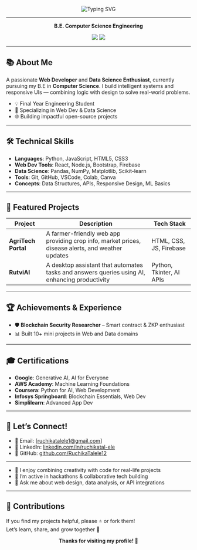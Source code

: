 <p align="center">
  <img src="https://readme-typing-svg.demolab.com?font=Fira+Code&pause=1200&color=2e72d6&center=true&vCenter=true&width=435&lines=Hi%2C+I'm+Ruchika+Talele!;Web+Developer+%7C+Data+Science+Enthusiast;Open+to+Collaboration+%F0%9F%94%A5" alt="Typing SVG">
</p>

---

<p align="center">
  <b>B.E. Computer Science Engineering</b><br>
</p>

<p align="center">
  <a href="https://www.linkedin.com/in/ruchika-talele12"><img src="https://img.shields.io/badge/LinkedIn-Ruchika--Talele-blue?logo=linkedin"></a>
  <a href="mailto:ruchikatalele1@gmail.com"><img src="https://img.shields.io/badge/Email-ruchikatalele1@gmail.com-red?logo=gmail"></a>
</p>

---

## 📚 About Me

A passionate **Web Developer** and **Data Science Enthusiast**, currently pursuing my B.E in **Computer Science**. I build intelligent systems and responsive UIs — combining logic with design to solve real-world problems.

- 💡 Final Year Engineering Student  
- 🧠 Specializing in Web Dev & Data Science  
- 🌐 Building impactful open-source projects

---

## 🛠️ Technical Skills

- **Languages**: Python, JavaScript, HTML5, CSS3  
- **Web Dev Tools**: React, Node.js, Bootstrap, Firebase  
- **Data Science**: Pandas, NumPy, Matplotlib, Scikit-learn  
- **Tools**: Git, GitHub, VSCode, Colab, Canva  
- **Concepts**: Data Structures, APIs, Responsive Design, ML Basics

---

## 🚀 Featured Projects
| Project             | Description                                                                                       | Tech Stack                  |
| ------------------- | ------------------------------------------------------------------------------------------------- | --------------------------- |
| **AgriTech Portal** | A farmer-friendly web app providing crop info, market prices, disease alerts, and weather updates | HTML, CSS, JS, Firebase     |
| **RutviAI**         | A desktop assistant that automates tasks and answers queries using AI, enhancing productivity     | Python, Tkinter, AI APIs    |


---

## 🏆 Achievements & Experience

- 🛡️ **Blockchain Security Researcher** – Smart contract & ZKP enthusiast  
- 📊 Built 10+ mini projects in Web and Data domains

---

## 🎓 Certifications

- **Google**: Generative AI, AI for Everyone  
- **AWS Academy**: Machine Learning Foundations  
- **Coursera**: Python for AI, Web Development  
- **Infosys Springboard**: Blockchain Essentials, Web Dev  
- **Simplilearn**: Advanced App Dev  

---

## 💬 Let’s Connect!

- 📧 Email: [ruchikatalele1@gmail.com]
- 🔗 LinkedIn: [linkedin.com/in/ruchikatal-ele](https://www.linkedin.com/in/ruchika-talele12)  
- 📱 GitHub: [github.com/RuchikaTalele12](https://github.com/RuchikaTalele12)

---


- 🌟 I enjoy combining creativity with code for real-life projects  
- 📸 I’m active in hackathons & collaborative tech building  
- 💬 Ask me about web design, data analysis, or API integrations

---

## 📜 Contributions

If you find my projects helpful, please ⭐️ or fork them!  
Let’s learn, share, and grow together 🚀

<p align="center"><b>Thanks for visiting my profile! 💙</b></p>
